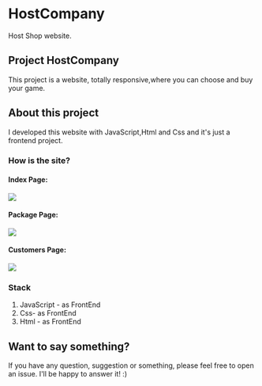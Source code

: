# HostCompany
 Host Shop website.

## Project HostCompany
This project is a website, totally responsive,where you can choose and buy your game.

## About this project
I developed this website with JavaScript,Html and Css and it's just a frontend project.


### How is the site?
 #### Index Page:
   ![](main-hostPage.gif)
   
 #### Package Page:
   ![](Package-hostPage.gif)
   
 #### Customers Page:
   ![](Custumers-hostPage.gif)
   

### Stack 
1. JavaScript - as FrontEnd
2. Css- as FrontEnd
3. Html - as FrontEnd


## Want to say something?
If you have any question, suggestion or something, please feel free to open an issue. I'll be happy to answer it! :)
